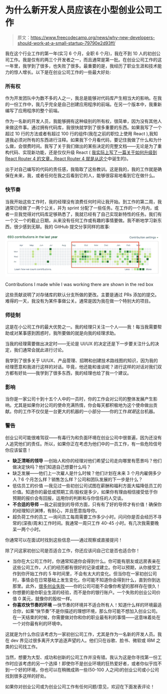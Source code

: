 # 为什么新开发人员应该在小型创业公司工作

> 原文：<https://www.freecodecamp.org/news/why-new-developers-should-work-at-a-small-startup-79790e2d93ff/>

我在这个行业工作的第一年(实习 6 个月，全职 6 个月)，我在不到 10 人的初创公司工作。我是仅有的两三个开发者之一，而且通常是第一批。在创业公司工作的这一年里，我学到了很多，也失败了很多。最重要的是，我经历了职业生涯和技术能力的惊人增长。以下是在创业公司工作的一些最大好处:

### 所有权

作为开发团队中为数不多的人之一，我总是能够对代码库产生相当大的影响。在我的一份工作中，我几乎完全是自己创建应用程序的前端。在另一个版本中，我重新编写了应用程序的整个前端。

作为一名新的开发人员，我能够拥有这种级别的所有权，很简单，因为没有其他人来做这件事。通过拥有代码库，我很快就学到了很多重要的东西。如果我写了一个超过 10 行的方法或者有超过 100 行的组件(我在之前的职位上使用 React ),我知道我必须对所有的东西进行注释。如果我下个月看代码，要记住我做了什么和为什么做，会很费时间。我写了关于我们做出的某些决定的完整文档——无论是为了重构代码、实现新功能，还是仅仅升级 React ( [我实际上写了一篇关于如何升级到 React Router 4 的文章，React Router 4 就是从这个](https://medium.com/@lesurasani/a-guide-to-upgrading-to-react-router-4-bc064f3cbdb9)中诞生的)。

出于对自己编写的代码的责任感，我吸取了这些教训。这是我的，我的工作就是确保在未来，我，或者任何在我之后看到它的人，能够很容易地看到它在做什么。

### 快节奏

当我开始这些工作时，我的经理没有浪费任何时间让我开始。到工作的第二周，我通常已经做了一两个公关，并为 sprint 分配了一些任务。在工作的一个月内，或者一旦我觉得对代码库足够熟悉了，我就已经有了自己实现新特性的任务。我们有一个又一个的截止日期，从来没有任何工作或有趣的事情要做。我不断地学习新东西，很少感到无聊。我的 GitHub 提交分享同样的故事:

![Q4wIcLQTMpkRdz3Y7I6skvbyqgTsk-YK0ZNe](img/23cde8b6350fea2252ad38d10edef3b8.png)

Contributions I made while I was working there are shown in the red box

这些贡献说明了对存储库的默认分支所做的更改。主要是通过 PRs 添加的提交。难得的一天，我没有为某件事做公关。通常是因为我在做一个特别大的项目。

### 师徒制

这是在小公司工作的最大优势之一。我的经理只关注一个人——我！每当我需要帮助或对某事感到困惑时，我所要做的就是向我的经理求助。

当我的经理需要做出决定时——无论是 UI/UX 的决定还是下一步要关注什么的决定，我们通常会就此进行讨论。

我学到了很多关于 UI/UX、产品管理、招聘和创建技术路线图的知识，因为我的经理愿意和我进行这样的对话。毕竟，他还能和谁谈呢？进行这样的对话对我们双方都有好处——我学到了很多东西，我的经理也给了我一个建议。

### 影响

当你是一家公司十到十五个人中的一员时，你的工作会对公司的整体发展产生影响。尤其是如果你对公司的使命充满热情，你会每天都积极地为这个使命做出贡献。你的工作不仅仅是一台更大的机器的一小部分——你的工作*就是*这台机器。

### 警告

创业公司可能很难驾驭——有毒行为和负面环境在创业公司中很普遍，因为还没有人追究他们的责任。所以，如果你正在考虑为他们中的一员工作，有一些危险信号你应该留意！

*   **缺乏清晰的领导** —创始人和你的经理对他们希望公司走向哪里有愿景吗？他们做决定快吗？他们知道自己想要什么吗？
*   缺乏发展——他们上一次雇人是什么时候？他们计划在未来 3 个月内雇佣多少人？6 个月怎么样？销售怎么样？公司和团队发展的下一步是什么？
*   低估员工的价值 —我见过一些初创公司试图在薪酬和福利方面大幅降低员工的价值。知道你的最低或预期工资/股权是多少，如果你有理由相信接受低于你预期的报价会有回报，运用你的判断和与你信任的人交谈。
*   **不合适的导师** —我之前提到的导师方面，只有有了好的导师才有价值！确保你的经理知识渊博，有耐心，并且愿意指导你。
*   超负荷工作的员工 —询问员工每周需要工作多少小时。问问你是否会经历不寻常的(深夜/周末)工作时间。我通常一周只工作 40-45 小时。有几次我需要晚呆一两个小时。

你通常可以在面试时找到这些信息——通过观察或直接提问！

除了问这家初创公司是否适合工作，你还应该问自己它是否也适合你！

*   当你在大公司工作时，你通常知道你会得到什么。你可能有朋友或远房表亲在这些公司工作，人们的经历都有很好的记录或建立。你可以预期，从你接受工作到你开始工作的 5 年时间里，不会有太大的变化。但当你在一家初创公司时，事情会在日常基础上发生变化。你可能不知道你会得到什么，直到你到达那里。此外，[很多创业失败](https://www.failory.com/blog/startup-failure-rate)——你的公司可能不会像你希望的那样存在很久！
*   你想要的是你职业生涯的经验，而不是你的银行账户。一个失败的创业公司价值 0 美元，就像你的股权一样。
*   **你喜欢快节奏的环境** —快节奏的环境并不适合所有人！知道什么样的环境最适合你，如果“快节奏”不是你描述的理想环境，那么你可能不想加入创业公司。在一天结束的时候，你需要做对你和你的职业最有利的事情——这意味着处在一个对你最有利的环境中。

这就是为什么你应该考虑为一家初创公司工作，尤其是作为一名新的开发人员。我在 dev 界见过很多离开大学追逐声望的人。他们只在谷歌、脸书、微软或 IBM 之类的公司找工作。

当然，想要为大型、成功和创新的公司工作并没有错。我认为这是你寻找第一份工作时应该考虑的另一个选择！即使你不是创业环境的狂热爱好者，或者你似乎找不到一个好的环境，你也可以在稍微成熟一些(50-100 人之间)的创业公司或小公司找到很多这样的好处。

如果你对创业公司或为创业公司工作有任何问题/意见，欢迎在下面发表评论！